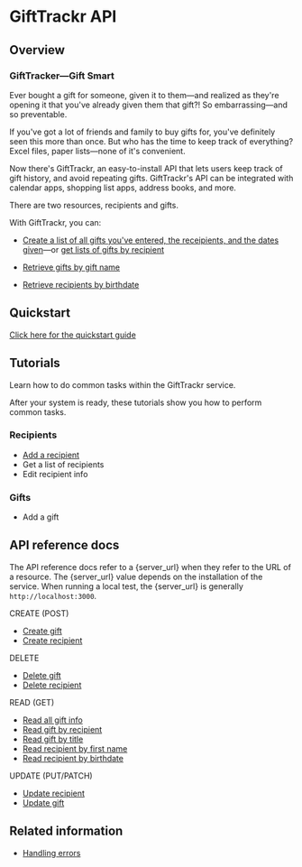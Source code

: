 # GiftTrackr API

## Overview

### GiftTracker—Gift Smart

Ever bought a gift for someone, given it to them—and realized as they're opening it that you've already given them that gift?! So embarrassing—and so preventable.

If you've got a lot of friends and family to buy gifts for, you've definitely seen this more than once. But who has the time to keep track of everything? Excel files, paper lists—none of it's convenient.

Now there's GiftTrackr, an easy-to-install API that lets users keep track of gift history, and avoid repeating gifts. GiftTrackr's API can be integrated with calendar apps, shopping list apps, address books, and more.

There are two resources, recipients and gifts.

With GiftTrackr, you can:

- [Create a list of all gifts you've entered, the receipients, and the dates given](api/read_all_gift_info.md)—or [get lists of gifts by recipient](api/read_gift_by_recipient.md)

- [Retrieve gifts by gift name](api/read_gift_by_title.md)

- [Retrieve recipients by birthdate](api/read_recipient_by_birthdate.md)

## Quickstart

[Click here for the quickstart guide](quickstart.md)

## Tutorials

Learn how to do common tasks within the GiftTrackr service.

After your system is ready, these tutorials show you how to perform common tasks.

### Recipients

- [Add a recipient](tutorials/add_a_recipient.md)
- Get a list of recipients
- Edit recipient info

### Gifts

- Add a gift

## API reference docs

The API reference docs refer to a {server_url} when they refer to the URL of a resource. The {server_url} value depends on the installation of the service. When running a local test, the {server_url} is generally `http://localhost:3000`.

CREATE (POST)

- [Create gift](api/create_gift.md)
- [Create recipient](api/create_recipient.md)

DELETE

- [Delete gift](api/delete_gift.md)
- [Delete recipient](api/delete_recipient.md)

READ (GET)

- [Read all gift info](api/read_all_gift_info.md)
- [Read gift by recipient](api/read_gift_by_recipient.md)
- [Read gift by title](api/read_gift_by_title.md)
- [Read recipient by first name](api/read_recipient_by_first_name.md)
- [Read recipient by birthdate](api/read_recipient_by_birthdate.md)

UPDATE (PUT/PATCH)

- [Update recipient](api/update_recipient.md)
- [Update gift](api/update_gift.md)

## Related information

- [Handling errors](handling_errors.md)
